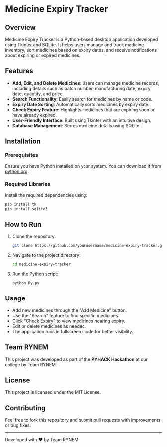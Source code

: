 # Medicine Expiry Tracker

## Overview
Medicine Expiry Tracker is a Python-based desktop application developed using Tkinter and SQLite. It helps users manage and track medicine inventory, sort medicines based on expiry dates, and receive notifications about expiring or expired medicines.

## Features
- **Add, Edit, and Delete Medicines**: Users can manage medicine records, including details such as batch number, manufacturing date, expiry date, quantity, and price.
- **Search Functionality**: Easily search for medicines by name or code.
- **Expiry Date Sorting**: Automatically sorts medicines by expiry date.
- **Check Expiry Feature**: Highlights medicines that are expiring soon or have already expired.
- **User-Friendly Interface**: Built using Tkinter with an intuitive design.
- **Database Management**: Stores medicine details using SQLite.

## Installation
### Prerequisites
Ensure you have Python installed on your system. You can download it from [python.org](https://www.python.org/downloads/).

### Required Libraries
Install the required dependencies using:
```sh
pip install tk
pip install sqlite3
```

## How to Run
1. Clone the repository:
   ```sh
   git clone https://github.com/yourusername/medicine-expiry-tracker.git
   ```
2. Navigate to the project directory:
   ```sh
   cd medicine-expiry-tracker
   ```
3. Run the Python script:
   ```sh
   python Ry.py
   ```

## Usage
- Add new medicines through the "Add Medicine" button.
- Use the "Search" feature to find specific medicines.
- Click "Check Expiry" to view medicines nearing expiry.
- Edit or delete medicines as needed.
- The application runs in fullscreen mode for better visibility.

## Team RYNEM
This project was developed as part of the **PYHACK Hackathon** at our college by Team RYNEM.

## License
This project is licensed under the MIT License.

## Contributing
Feel free to fork this repository and submit pull requests with improvements or bug fixes.

---
Developed with ❤️ by Team RYNEM.

